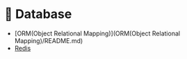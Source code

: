 # :luggage: Database
- [ORM(Object Relational Mapping)](ORM(Object Relational Mapping)/README.md)
- [Redis](Redis/README.md)